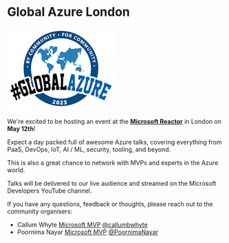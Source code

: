 # Global Azure London

![Global Azure London](logo.png)

We're excited to be hosting an event at the **[Microsoft Reactor](https://www.meetup.com/microsoft-reactor-london/)** in London on **May 12th**!

Expect a day packed full of awesome Azure talks, covering everything from PaaS, DevOps, IoT, AI / ML, security, tooling, and beyond.

This is also a great chance to network with MVPs and experts in the Azure world.

Talks will be delivered to our live audience and streamed on the Microsoft Developers YouTube channel.

If you have any questions, feedback or thoughts, please reach out to the community organisers:

* Callum Whyte [Microsoft MVP](https://mvp.microsoft.com/en-us/PublicProfile/5003682) [@callumbwhyte](https://twitter.com/callumbwhyte)
* Poornima Nayar [Microsoft MVP](https://mvp.microsoft.com/en-us/PublicProfile/5004155) [@PoornimaNayar](https://twitter.com/PoornimaNayar)